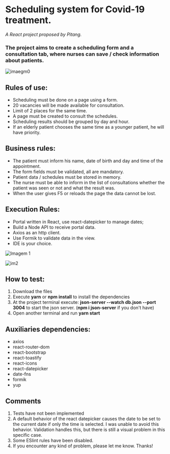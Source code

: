 <h1> Scheduling system for Covid-19 treatment. </h1>
<i> A React project proposed by Pitang.</i>

### The project aims to create a scheduling form and a consultation tab, where nurses can save / check information about patients.

![imaegm0](https://user-images.githubusercontent.com/54983425/115833065-036bc000-a3ea-11eb-892e-2cd35c01e700.png)

## Rules of use:
+ Scheduling must be done on a page using a form. 
+ 20 vacancies will be made available for consultation.
+ Limit of 2 places for the same time. 
+ A page must be created to consult the schedules. 
+ Scheduling results should be grouped by day and hour. 
+ If an elderly patient chooses the same time as a younger patient, he will have priority.  

## Business rules:
+ The patient must inform his name, date of birth and day and time of the appointment. 
+ The form fields must be validated, all are mandatory. 
+ Patient data / schedules must be stored in memory. 
+ The nurse must be able to inform in the list of consultations whether the patient was seen or not and what the result was.
+ When the user gives F5 or reloads the page the data cannot be lost. 

## Execution Rules:
+ Portal written in React, use react-datepicker to manage dates; 
+ Build a Node API to receive portal data. 
+ Axios as an http client. 
+ Use Formik to validate data in the view. 
+ IDE is your choice. 

![Imagem 1](https://user-images.githubusercontent.com/54983425/115833335-4f1e6980-a3ea-11eb-9f30-75aeabc9da4b.png)


![im2](https://user-images.githubusercontent.com/54983425/115833820-de2b8180-a3ea-11eb-90c1-eeb7d97eb229.png)

## How to test:

1) Download the files
2) Execute <b>yarn</b> or <b>npm install</b> to install the dependencies
3) At the project terminal execute: <b>json-server --watch db.json --port 3004</b> to start the json server. (<b>npm i json-server</b> if you don't have)
4) Open another terminal and run <b>yarn start</b>

## Auxiliaries dependencies:
 + axios
 + react-router-dom
 + react-bootstrap
 + react-toastify
 + react-icons
 + react-datepicker
 + date-fns
 + formik 
 + yup
 
 ## Comments
 1) Tests have not been implemented
 2) A default behavior of the react datepicker causes the date to be set to the current date if only the time is selected. I was unable to avoid this behavior. Validation handles this, but there is still a visual problem in this specific case.
 3) Some ESlint rules have been disabled.
 4) If you encounter any kind of problem, please let me know. Thanks!
 
 
